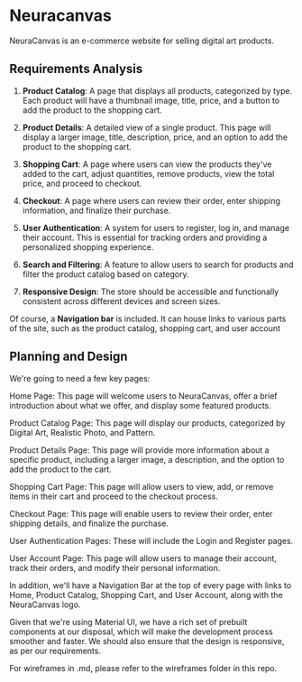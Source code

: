 # Neuracanvas
NeuraCanvas is an e-commerce website for selling digital art products.

## Requirements Analysis
1. <strong>Product Catalog</strong>: A page that displays all products, categorized by type. Each product will have a thumbnail image, title, price, and a button to add the product to the shopping cart.

2. <strong>Product Details</strong>: A detailed view of a single product. This page will display a larger image, title, description, price, and an option to add the product to the shopping cart.

3. <strong>Shopping Cart</strong>: A page where users can view the products they've added to the cart, adjust quantities, remove products, view the total price, and proceed to checkout.

4. <strong>Checkout</strong>: A page where users can review their order, enter shipping information, and finalize their purchase.

5. <strong>User Authentication</strong>: A system for users to register, log in, and manage their account. This is essential for tracking orders and providing a personalized shopping experience.

6. <strong>Search and Filtering</strong>: A feature to allow users to search for products and filter the product catalog based on category.

7. <strong>Responsive Design</strong>: The store should be accessible and functionally consistent across different devices and screen sizes.

Of course, a <strong>Navigation bar</strong> is included. It can house links to various parts of the site, such as the product catalog, shopping cart, and user account


## Planning and Design
We're going to need a few key pages:

Home Page: This page will welcome users to NeuraCanvas, offer a brief introduction about what we offer, and display some featured products.

Product Catalog Page: This page will display our products, categorized by Digital Art, Realistic Photo, and Pattern.

Product Details Page: This page will provide more information about a specific product, including a larger image, a description, and the option to add the product to the cart.

Shopping Cart Page: This page will allow users to view, add, or remove items in their cart and proceed to the checkout process.

Checkout Page: This page will enable users to review their order, enter shipping details, and finalize the purchase.

User Authentication Pages: These will include the Login and Register pages.

User Account Page: This page will allow users to manage their account, track their orders, and modify their personal information.

In addition, we'll have a Navigation Bar at the top of every page with links to Home, Product Catalog, Shopping Cart, and User Account, along with the NeuraCanvas logo.

Given that we're using Material UI, we have a rich set of prebuilt components at our disposal, which will make the development process smoother and faster. We should also ensure that the design is responsive, as per our requirements.

For wireframes in .md, please refer to the wireframes folder in this repo.
